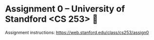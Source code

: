# Assignment 0 – University of Standford <CS 253> 🏫

Assignment instructions: https://web.stanford.edu/class/cs253/assign0
